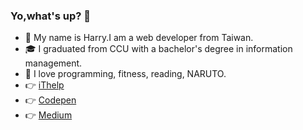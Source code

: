 ### Yo,what's up? 👋

* 🌱 My name is Harry.I am a web developer from Taiwan.
* 🎓 I graduated from CCU with a bachelor's degree in information management.
* 💖 I love programming, fitness, reading, NARUTO.
* 👉 [iThelp](https://ithelp.ithome.com.tw/users/20116883)
* 👉 [Codepen](https://codepen.io/dot-code)
* 👉 [Medium](https://medium.com/@snh90100)
